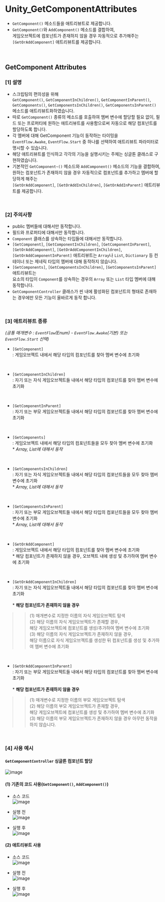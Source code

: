 # Unity_GetComponentAttributes
 - ```GetComponent()``` 메소드들을 애트리뷰트로 제공합니다.
 - ```GetComponent()```와 ```AddComponent()``` 메소드를 결합하여,
   <br>게임오브젝트에  컴포넌트가 존재하지 않을 경우 자동적으로 추가해주는 ```[GetOrAddComponent]``` 애트리뷰트를 제공합니다.
 
<br>

## GetComponent Attributes
 ### [1] 설명
  - 스크립팅의 편의성을 위해
  <br>```GetComponent()```, ```GetComponentInChildren()```, ```GetComponentInParent()```, ```GetComponents()```, ```GetComponentsInChildren()```, ```GetComponentsInParent()``` 메소드를 애트리뷰트화하였습니다.
  - 따로 ```GetComponent()``` 종류의 메소드를 호출하여 멤버 변수에  할당할 필요 없이, 필드 또는 프로퍼티에 원하는 애트리뷰트를 사용함으로써 자동으로 해당 컴포넌트를 할당하도록 합니다.
  - 각 멤버에 대해 GetComponent 기능이 동작하는 타이밍을
    <br>```EventFlow.Awake```, ```EventFlow.Start``` 중 하나를 선택하여 애트리뷰트 파라미터로 명시할 수 있습니다.
  - 해당 애트리뷰트를 인식하고 각각의 기능을 실행시키는 주체는 싱글톤 클래스로 구현하였습니다.
  - 기본적인 ```GetComponent~()``` 메소드와 ```AddComponent()``` 메소드의 기능을 결합하여,
  <br>원하는 컴포넌트가 존재하지 않을 경우 자동적으로 컴포넌트를 추가하고 멤버에 할당하게 해주는
  <br>```[GetOrAddComponent]```, ```[GetOrAddInChildren]```, ```[GetOrAddInParent]``` 애트리뷰트를 제공합니다.
  
  <br>
  
 ### [2] 주의사항
  - public 멤버들에 대해서만 동작합니다.
  - 필드와 프로퍼티에 대해서만 동작합니다.
  - ```Component``` 클래스를 상속하는 타입들에 대해서만 동작합니다.
  - ```[GetComponent]```, ```[GetComponentInChildren]```, ```[GetComponentInParent]```, ```[GetOrAddComponent]```, ```[GetOrAddComponentInChildren]```, ```[GetOrAddComponentInParent]``` 애트리뷰트는 ```Array```나 ```List```, ```Dictionary``` 등 컨테이너 또는 제네릭 타입의 멤버에 대해 동작하지 않습니다.
  - ```[GetComponents]```, ```[GetComponentsInChildren]```, ```[GetComponentsInParent]``` 애트리뷰트는
  <br>요소의 타입이 ```Component```를 상속하는 경우의 ```Array``` 또는 ```List``` 타입 멤버에 대해 동작합니다.
  - ```GetComponentController``` 클래스가 씬 내에 활성화된 컴포넌트의 형태로 존재하는 경우에만 모든 기능이 올바르게 동작 합니다.
  
  <br>
  
 ### [3] 애트리뷰트 종류
  *(공통 매개변수 : ```EventFlow```(Enum) - ```EventFlow.Awake```(기본) 또는 ```EventFlow.Start``` 선택)*
 
  - ```[GetComponent]```
   <br>: 게임오브젝트 내에서 해당 타입의 컴포넌트를 찾아 멤버 변수에 초기화
   <br>
   
  - ```[GetComponentInChildren]```
   <br>: 자기 또는 자식 게임오브젝트들 내에서 해당 타입의 컴포넌트를 찾아 멤버 변수에 초기화
   <br>
   
  - ```[GetComponentInParent]```
   <br>: 자기 또는 부모 게임오브젝트들 내에서 해당 타입의 컴포넌트를 찾아 멤버 변수에 초기화
  
  <br>
  
  - ```[GetComponents]```
   <br>: 게임오브젝트 내에서 해당 타입의 컴포넌트들을 모두 찾아 멤버 변수에 초기화
   <br>* *Array, List에 대해서 동작*
   <br>
   
  - ```[GetComponentsInChildren]```
   <br>: 자기 또는 자식 게임오브젝트들 내에서 해당 타입의 컴포넌트들을 모두 찾아 멤버 변수에 초기화
   <br>* *Array, List에 대해서 동작*
   <br>
   
  - ```[GetComponentsInParent]```
   <br>: 자기 또는 부모 게임오브젝트들 내에서 해당 타입의 컴포넌트들을 모두 찾아 멤버 변수에 초기화
   <br>* *Array, List에 대해서 동작*
  
  <br>
  
  - ```[GetOrAddComponent]```
   <br>: 게임오브젝트 내에서 해당 타입의 컴포넌트를 찾아 멤버 변수에 초기화
   <br>* 해당 컴포넌트가 존재하지 않을 경우, 오브젝트 내에 생성 및 추가하여 멤버 변수에 초기화
   <br>
   
  - ```[GetOrAddComponentInChildren]```
   <br>: 자기 또는 자식 게임오브젝트들 내에서 해당 타입의 컴포넌트를 찾아 멤버 변수에 초기화
   <br><br>* **해당 컴포넌트가 존재하지 않을 경우**
   >> (1) 매개변수로 지정한 이름의 자식 게임오브젝트 탐색
   <br> (2) 해당 이름의 자식 게임오브젝트가 존재할 경우,
   <br>     해당 게임오브젝트에 컴포넌트를 생성/추가하여 멤버 변수에 초기화
   <br> (3) 해당 이름의 자식 게임오브젝트가 존재하지 않을 경우, 
   <br>     해당 이름으로 자식 게임오브젝트를 생성한 뒤 컴포넌트를 생성 및 추가하여 멤버 변수에 초기화
   <br>
   
  - ```[GetOrAddComponentInParent]```
   <br>: 자기 또는 부모 게임오브젝트들 내에서 해당 타입의 컴포넌트를 찾아 멤버 변수에 초기화
   <br><br>* **해당 컴포넌트가 존재하지 않을 경우**
   >> (1) 매개변수로 지정한 이름의 부모 게임오브젝트 탐색
   <br> (2) 해당 이름의 부모 게임오브젝트가 존재할 경우, 
   <br>     해당 게임오브젝트에 컴포넌트를 생성 및 추가하여 멤버 변수에 초기화
   <br> (3) 해당 이름의 부모 게임오브젝트가 존재하지 않을 경우 아무런 동작을 하지 않습니다.
  
  <br>
  
 ### [4] 사용 예시
  #### ```GetComponentController``` 싱글톤 컴포넌트 할당
   ![image](https://user-images.githubusercontent.com/42164422/77653822-9225c780-6fb3-11ea-8b5d-b98fcf3d7ac7.png)
 
  #### (1) 기존의 코드 사용(```GetComponent()```, ```AddComponent()```)
   - 소스 코드<br>
    ![image](https://user-images.githubusercontent.com/42164422/77655161-66a3dc80-6fb5-11ea-97f1-d7d2474c0baf.png)
  
   - 실행 전<br>
    ![image](https://user-images.githubusercontent.com/42164422/77662476-3feaa380-6fbf-11ea-8db4-743b8a78d995.png)
  
   - 실행 후<br>
    ![image](https://user-images.githubusercontent.com/42164422/77662543-58f35480-6fbf-11ea-8819-9dd66cbe2af3.png)

  #### (2) 애트리뷰트 사용
   - 소스 코드<br>
    ![image](https://user-images.githubusercontent.com/42164422/77661752-65c37880-6fbe-11ea-999c-42a721208843.png)
  
   - 실행 전<br>
    ![image](https://user-images.githubusercontent.com/42164422/77661775-6d831d00-6fbe-11ea-9da7-5ce73119947e.png)
  
   - 실행 후<br>
    ![image](https://user-images.githubusercontent.com/42164422/77661848-825fb080-6fbe-11ea-9d13-570e56207605.png)
